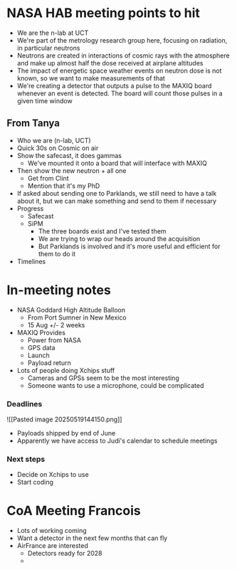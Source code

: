 # NASA HAB meeting points to hit
- We are the n-lab at UCT
- We're part of the metrology research group here, focusing on radiation, in particular neutrons
- Neutrons are created in interactions of cosmic rays with the atmosphere and make up almost half the dose received at airplane altitudes
- The impact of energetic space weather events on neutron dose is not known, so we want to make measurements of that
- We're creating a detector that outputs a pulse to the MAXIQ board whenever an event is detected. The board will count those pulses in a given time window

## From Tanya
- Who we are (n-lab, UCT) 
- Quick 30s on Cosmic on air
- Show the safecast, it does gammas
	- We've mounted it onto a board that will interface with MAXIQ
- Then show the new neutron + all one
	- Get from Clint
	- Mention that it's my PhD
- If asked about sending one to Parklands, we still need to have a talk about it, but we can make something and send to them if necessary
- Progress
	- Safecast
	- SiPM
		- The three boards exist and I've tested them
		- We are trying to wrap our heads around the acquisition
		- But Parklands is involved and it's more useful and efficient for them to do it
- Timelines


# In-meeting notes
- NASA Goddard High Altitude Balloon
	- From Port Sumner in New Mexico
	- 15 Aug +/- 2 weeks
- MAXIQ Provides
	- Power from NASA
	- GPS data
	- Launch
	- Payload return
- Lots of people doing Xchips stuff
	- Cameras and GPSs seem to be the most interesting
	- Someone wants to use a microphone, could be complicated
### Deadlines
![[Pasted image 20250519144150.png]]

- Payloads shipped by end of June
- Apparently we have access to Judi's calendar to schedule meetings

### Next steps
- Decide on Xchips to use
- Start coding


# CoA Meeting Francois
- Lots of working coming
- Want a detector in the next few months that can fly
- AirFrance are interested
	- Detectors ready for 2028
	- 
